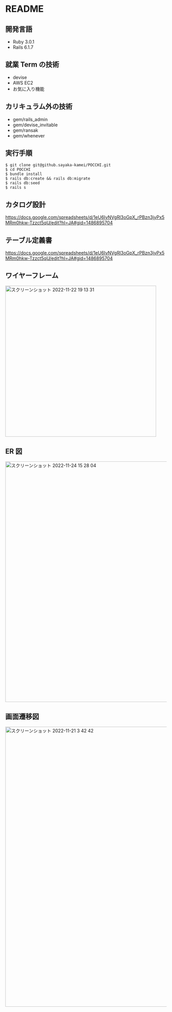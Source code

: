 # **README**

## **開発言語**

- Ruby 3.0.1
- Rails 6.1.7

## **就業 Term の技術**

- devise
- AWS EC2
- お気に入り機能

## **カリキュラム外の技術**

- gem/rails_admin
- gem/devise_invitable
- gem/ransak
- gem/whenever

## **実行手順**

```
$ git clone git@github.sayaka-kamei/POCCHI.git
$ cd POCCHI
$ bundle install
$ rails db:create && rails db:migrate
$ rails db:seed
$ rails s
```

## **カタログ設計**

https://docs.google.com/spreadsheets/d/1eU6IvNVgRl3oGpX_rPBzn3jyPx5MRm0hkw-Tzzct5qU/edit?hl=JA#gid=1486895704

## **テーブル定義書**

https://docs.google.com/spreadsheets/d/1eU6IvNVgRl3oGpX_rPBzn3jyPx5MRm0hkw-Tzzct5qU/edit?hl=JA#gid=1486895704

## **ワイヤーフレーム**

<img width="471" alt="スクリーンショット 2022-11-22 19 13 31" src="https://user-images.githubusercontent.com/112692112/203288034-1cc3886c-236b-43aa-b0be-cc15fe06907a.png">

## **ER 図**

<img width="750" alt="スクリーンショット 2022-11-24 15 28 04" src="https://user-images.githubusercontent.com/112692112/203710072-1d39a7fb-3404-43ba-901e-959ae8e73693.png">

## **画面遷移図**

<img width="873" alt="スクリーンショット 2022-11-21 3 42 42" src="https://user-images.githubusercontent.com/112692112/202920017-d771dcb5-a5d5-4254-a4e7-2d936c762ed6.png">

